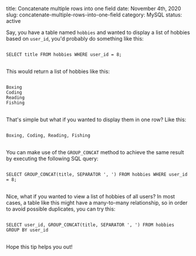 title: Concatenate multiple rows into one field
date: November 4th, 2020
slug: concatenate-multiple-rows-into-one-field
category: MySQL
status: active

Say, you have a table named `hobbies` and wanted to display a list of hobbies based on `user_id`, you'd probably do something like this:
<pre>
<code class="sql">
SELECT title FROM hobbies WHERE user_id = 8;
</code>
</pre>

This would return a list of hobbies like this:
<pre>
<code>
Boxing
Coding
Reading
Fishing
</code>
</pre>

That's simple but what if you wanted to display them in one row? Like this:
<pre>
<code>
Boxing, Coding, Reading, Fishing
</code>
</pre>

You can make use of the `GROUP_CONCAT` method to achieve the same result by executing the following SQL query:
<pre>
<code class="sql">
SELECT GROUP_CONCAT(title, SEPARATOR ', ') FROM hobbies WHERE user_id = 8;
</code>
</pre>

Nice, what if you wanted to view a list of hobbies of all users? In most cases, a table like this might have a many-to-many relationship, so in order to avoid possible duplicates, you can try this:
<pre>
<code class="sql">
SELECT user_id, GROUP_CONCAT(title, SEPARATOR ', ') FROM hobbies
GROUP BY user_id
</code>
</pre>

Hope this tip helps you out!